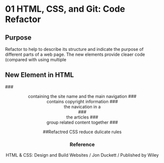 # 01 HTML, CSS, and Git: Code Refactor

## Purpose

Refactor to help to describe its structure and indicate the purpose of different parts of a web page.
The new elements provide cleaer code (compared with using multiple <div>


## New Element in HTML
###<header>
containing the site name and the main navigation
###<footer>
contains copyright information
###<nav>
the navication in a <nav>
###<article>
the articles 
###<section>
group related content together
###<aside>

##Refactred CSS
reduce dulicate rules



### Reference
HTML & CSS: Design and Build Websites / Jon Duckett / Published by Wiley
